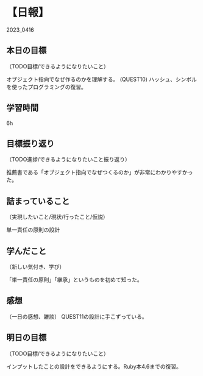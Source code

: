 

# 【日報】
2023_0416

## 本日の目標
（TODO目標/できるようになりたいこと）

オブジェクト指向でなぜ作るのかを理解する。
(QUEST10)
ハッシュ、シンボルを使ったプログラミングの復習。

## 学習時間
6h

## 目標振り返り
（TODO進捗/できるようになりたいこと振り返り）

推薦書である「オブジェクト指向でなぜつくるのか」が非常にわかりやすかった。



## 詰まっていること
（実現したいこと/現状/行ったこと/仮説）

単一責任の原則の設計

## 学んだこと
（新しい気付き、学び）

「単一責任の原則」「継承」というものを初めて知った。

## 感想
（一日の感想、雑談）
QUEST11の設計に手こずっている。


## 明日の目標
（TODO目標/できるようになりたいこと）

インプットしたことの設計をできるようにする。Ruby本4.6までの復習。
